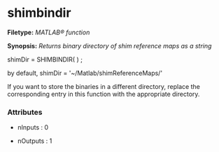 # shimbindir

**Filetype:** _MATLAB&reg; function_

**Synopsis:** _Returns binary directory of shim reference maps as a string_

shimDir = SHIMBINDIR( ) ;

by default, shimDir = '~/Matlab/shimReferenceMaps/'

If you want to store the binaries in a different directory, replace
the corresponding entry in this function with the appropriate directory.


### Attributes


- nInputs : 0

- nOutputs : 1

